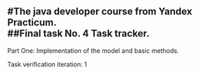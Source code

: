 #The java developer course from Yandex Practicum.   
##Final task No. 4 Task tracker.  
---
Part One: Implementation of the model and basic methods.  


Task verification iteration: 1
